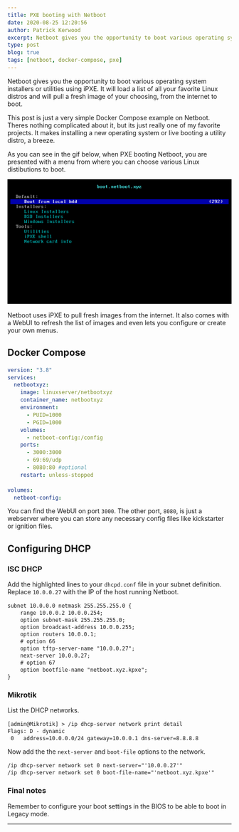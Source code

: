 ```yaml
---
title: PXE booting with Netboot
date: 2020-08-25 12:20:56
author: Patrick Kerwood
excerpt: Netboot gives you the opportunity to boot various operating system installers or utilities using iPXE. It will load a list of all your favorite Linux distros and will pull a fresh image of your choosing, from the internet to boot. 
type: post
blog: true
tags: [netboot, docker-compose, pxe]
---
```

Netboot gives you the opportunity to boot various operating system installers or utilities using iPXE. It will load a list of all your favorite Linux distros and will pull a fresh image of your choosing, from the internet to boot. 

This post is just a very simple Docker Compose example on Netboot. Theres nothing complicated about it, but its just really one of my favorite projects. It makes installing a new operating system or live booting a utility distro, a breeze.

As you can see in the gif below, when PXE booting Netboot, you are presented with a menu from where you can choose various Linux distibutions to boot.

![](./netboot.xyz.gif)

Netboot uses iPXE to pull fresh images from the internet. It also comes with a WebUI to refresh the list of images and even lets you configure or create your own menus. 


## Docker Compose
```yaml
version: "3.8"
services:
  netbootxyz:
    image: linuxserver/netbootxyz
    container_name: netbootxyz
    environment:
      - PUID=1000
      - PGID=1000
    volumes:
      - netboot-config:/config
    ports:
      - 3000:3000
      - 69:69/udp
      - 8080:80 #optional
    restart: unless-stopped

volumes:
  netboot-config:
```

You can find the WebUI on port `3000`. The other port, `8080`, is just a webserver where you can store any necessary config files like kickstarter or ignition files.

## Configuring DHCP

### ISC DHCP
Add the highlighted lines to your `dhcpd.conf` file in your subnet definition. Replace `10.0.0.27` with the IP of the host running Netboot.
```{6-10}
subnet 10.0.0.0 netmask 255.255.255.0 {
    range 10.0.0.2 10.0.0.254;
    option subnet-mask 255.255.255.0;
    option broadcast-address 10.0.0.255;
    option routers 10.0.0.1;
    # option 66
    option tftp-server-name "10.0.0.27";
    next-server 10.0.0.27;
    # option 67
    option bootfile-name "netboot.xyz.kpxe";
}
```

### Mikrotik

List the DHCP networks.
```
[admin@Mikrotik] > /ip dhcp-server network print detail 
Flags: D - dynamic 
 0   address=10.0.0.0/24 gateway=10.0.0.1 dns-server=8.8.8.8
```
Now add the the `next-server` and `boot-file` options to the network.
```
/ip dhcp-server network set 0 next-server="'10.0.0.27'"
/ip dhcp-server network set 0 boot-file-name="'netboot.xyz.kpxe'"
```

### Final notes
Remember to configure your boot settings in the BIOS to be able to boot in Legacy mode.

---